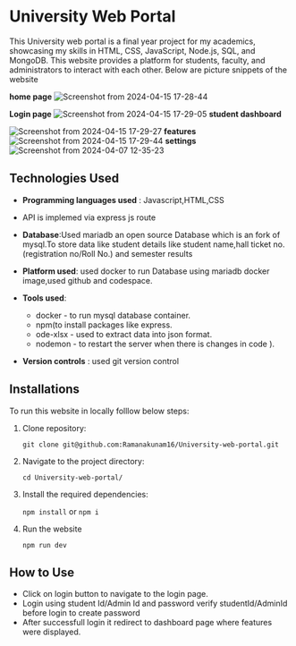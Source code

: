 # University Web Portal 

This University web portal is a final year project for my academics, showcasing my skills in HTML, CSS, JavaScript, Node.js, SQL, and MongoDB. This website provides a platform for students, faculty, and administrators to interact with each other.
Below are picture snippets of the website

**home page**
    ![Screenshot from 2024-04-15 17-28-44](https://github.com/Ramanakunam16/University-web-portal/assets/92236684/39ea8b01-efbe-4fdf-866a-5dadcf22ada6)



**Login page**
![Screenshot from 2024-04-15 17-29-05](https://github.com/Ramanakunam16/University-web-portal/assets/92236684/1098d0b6-d880-4342-a17d-6e7882d36169)
**student dashboard**

   ![Screenshot from 2024-04-15 17-29-27](https://github.com/Ramanakunam16/University-web-portal/assets/92236684/d2077a7b-564f-4fe1-b84c-3a50419c6b6f)
**features**
![Screenshot from 2024-04-15 17-29-44](https://github.com/Ramanakunam16/University-web-portal/assets/92236684/99cd3436-854a-4ab7-a273-77a2d764676b)
**settings**
![Screenshot from 2024-04-07 12-35-23](https://github.com/Ramanakunam16/University-web-portal/assets/92236684/d02ee0f9-3ef3-4a06-ac93-0b0443fbcd51)

## Technologies Used

 - **Programming languages used** : Javascript,HTML,CSS
 - API is implemed via express js route
- **Database**:Used mariadb an open source Database which is an fork of mysql.To store data like student details like student name,hall ticket no.(registration no/Roll No.) and semester results

- **Platform used**: used docker to run Database using mariadb docker image,used github and codespace.

 - **Tools used**:
   - docker - to run mysql database container.
   - npm(to install packages like express.
   - ode-xlsx - used to extract data into json format.
   - nodemon - to restart the server when there is changes in code ).

 - **Version controls** : used git version control
## Installations
To run this website in  locally folllow below steps:
 1. Clone repository:

    `git clone git@github.com:Ramanakunam16/University-web-portal.git `

2. Navigate to the project directory:

   `cd University-web-portal/   `

3. Install the required dependencies:

    `npm install` or `npm i`

5. Run the website

    `npm run dev`
## How to Use
- Click on login button to navigate to the login page.
- Login using student Id/Admin Id and password verify studentId/AdminId before login to create password
- After successfull login it redirect to dashboard page where features were displayed.
  
